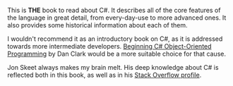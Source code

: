 This is **THE** book to read about C#. It describes all of the core features of the language in great detail, from every-day-use to more advanced ones. It also provides some historical information about each of them.

I wouldn't recommend it as an introductory book on C#, as it is addressed towards more intermediate developers. [Beginning C# Object-Oriented Programming](http://geni.us/beginningcsharp) by Dan Clark would be a more suitable choice for that cause.

Jon Skeet always makes my brain melt. His deep knowledge about C# is reflected both in this book, as well as in his [Stack Overflow profile](http://stackoverflow.com/users/22656/jon-skeet).
